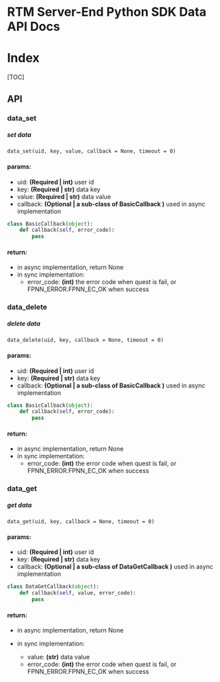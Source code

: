 # RTM Server-End Python SDK Data API Docs

# Index

[TOC]

## API

### data_set

##### set data

```
data_set(uid, key, value, callback = None, timeout = 0)
```

#### params:

* uid: **(Required | int)**  user id
* key: **(Required | str)**  data key
* value: **(Required | str)** data value
* callback: **(Optional | a sub-class of BasicCallback )**  used in async implementation

```python
class BasicCallback(object):
    def callback(self, error_code):
        pass
```

#### return:

* in async implementation, return None
* in sync implementation:
  * error_code:  **(int)**   the error code when quest is fail, or FPNN_ERROR.FPNN_EC_OK when success



### data_delete

##### delete data

```
data_delete(uid, key, callback = None, timeout = 0)
```

#### params:

* uid: **(Required | int)**  user id
* key: **(Required | str)**  data key
* callback: **(Optional | a sub-class of BasicCallback )**  used in async implementation

```python
class BasicCallback(object):
    def callback(self, error_code):
        pass
```

#### return:

* in async implementation, return None
* in sync implementation:
  * error_code:  **(int)**   the error code when quest is fail, or FPNN_ERROR.FPNN_EC_OK when success



### data_get

##### get data

```
data_get(uid, key, callback = None, timeout = 0)
```

#### params:

* uid: **(Required | int)**  user id
* key: **(Required | str)**  data key
* callback: **(Optional | a sub-class of DataGetCallback )**  used in async implementation

```python
class DataGetCallback(object):
    def callback(self, value, error_code):
        pass
```

#### return:

* in async implementation, return None

* in sync implementation:

  * value:  **(str)** data value
  * error_code:  **(int)**   the error code when quest is fail, or FPNN_ERROR.FPNN_EC_OK when success

  



